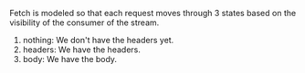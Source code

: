 Fetch is modeled so that each request moves through 3 states based on the
visibility of the consumer of the stream.
1. nothing: We don't have the headers yet.
2. headers: We have the headers.
3. body: We have the body.
